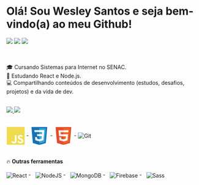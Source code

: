 # Olá! Sou Wesley Santos e seja bem-vindo(a) ao meu Github!

<div>
    <a href="https://github.com/wesleysantossts"> 
    <a href="https://www.linkedin.com/in/wesleysantos" rel="nofollow"                   <imgsrc="https://camo.githubusercontent.com/c00f87aeebbec37f3ee0857cc4c20b21fefde8a96caf4744383ebfe44a47fe3f/68747470733a2f2f696d672e736869656c64732e696f2f62616467652f2d4c696e6b6564496e2d2532333030373742353f7374796c653d666f722d7468652d6261646765266c6f676f3d6c696e6b6564696e266c6f676f436f6c6f723d7768697465" data-canonical-src="https://img.shields.io/badge/-LinkedIn-%230077B5?style=for-the-badge&amp;logo=linkedin&amp;logoColor=white" style="max-width:100%;"></a>
    <a href='https://www.linkedin.com/in/wesleysantos/'><img src='https://img.shields.io/badge/LinkedIn-0077B5?style=for-the-badge&logo=linkedin&logoColor=white'></a>
    <a href="https://instagram.com/barbacodes" rel="nofollow"><img src="https://camo.githubusercontent.com/acaa286597b43c96dc02b69b90de15a65c52063e31835b763a061cc815f64bac/68747470733a2f2f696d672e736869656c64732e696f2f62616467652f2d496e7374616772616d2d2532334534343035463f7374796c653d666f722d7468652d6261646765266c6f676f3d696e7374616772616d266c6f676f436f6c6f723d7768697465" data-canonical-src="https://img.shields.io/badge/-Instagram-%23E4405F?style=for-the-badge&amp;logo=instagram&amp;logoColor=white" style="max-width:100%;"></a> 
    <a href="mailto:wesley.brazil@outlook.com"><img src="https://img.shields.io/badge/Microsoft_Outlook-0078D4?style=for-the-badge&logo=microsoft-outlook&logoColor=white" style="max-width:100%;"></a> 
</div><br><br>

🎓 Cursando Sistemas para Internet no SENAC.<br>
🌱 Estudando React e Node.js.<br>
💻 Compartilhando conteúdos de desenvolvimento (estudos, desafios, projetos) e da vida de dev.
 
<br>
<div>
    <a href='https://github.com/wesleysantossts'>
    <img max-width="45%" height="165em" src="https://github-readme-stats.vercel.app/api?username=wesleysantossts&amp;show_icons=true&amp;theme=dracula&amp;include_all_commits=true&amp;count_private=true" /> <img height="165em" max-width="45%" 
    src="https://github-readme-stats.vercel.app/api/top-langs/?username=wesleysantossts&amp;layout=compact&amp;langs_count=16&amp;theme=dracula"/></a>
</div>

<div>
    <br>
    <br>
    <img align="center" alt="Javascript" height="48" width="48" src="https://raw.githubusercontent.com/devicons/devicon/master/icons/javascript/javascript-plain.svg" style="max-width:100%;"> -
    <img align="center" alt="CSS" height="48" width="48" src="https://raw.githubusercontent.com/devicons/devicon/master/icons/css3/css3-original.svg" style="max-width:100%;"> -
    <img align="center" alt="HTML" height="48" width="48" src="https://raw.githubusercontent.com/devicons/devicon/master/icons/html5/html5-original.svg" style="max-width:100%;"> -
    <img align="center" alt="Git" height="48" width="48" src="https://img.icons8.com/color/48/000000/git.png"/> 
</div>
<br><br>
🔥 <strong> Outras ferramentas </strong> <br><br>
<div>
    <img align="center" alt="React" height="48" width="48" src="https://img.icons8.com/ultraviolet/40/000000/react--v2.png"/> - &nbsp
    <img align="center" alt="NodeJS" height="48" width="48" src="https://img.icons8.com/color/48/000000/nodejs.png"/> - &nbsp
    <img align="center" alt="MongoDB" height="48" width="48" src="https://img.icons8.com/color/48/000000/mongodb.png"/> - &nbsp
    <img align="center" alt="Firebase" height="48" width="48" src="https://img.icons8.com/color/48/000000/firebase.png"/> - &nbsp
    <img align="center" alt="Sass" height="48" width="48" src="https://img.icons8.com/color/48/000000/sass.png"/>
</div>
